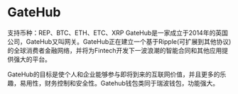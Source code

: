 # GateHub

支持币种：REP、BTC、ETH、ETC、XRP
GateHub是一家成立于2014年的英国公司，GateHub又叫网关。GateHub正在建立一个基于Ripple(可扩展到其他协议)的全球消费者金融网络，并将为Fintech开发下一波浪潮的智能合同和其他应用提供强大的平台。

GateHub的目标是使个人和企业能够参与即将到来的互联网价值，并且更多的乐趣，易用性，财务控制和安全性。Gatehub钱包类同于瑞波钱包，功能强大。
